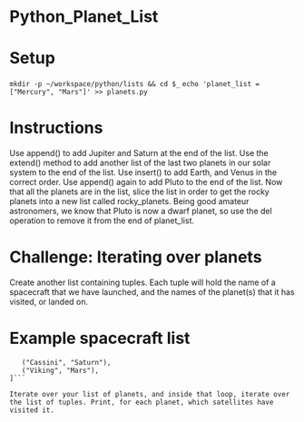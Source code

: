 # Python_Planet_List

# Setup

`mkdir -p ~/workspace/python/lists && cd $_`
`echo 'planet_list = ["Mercury", "Mars"]' >> planets.py`

# Instructions
Use append() to add Jupiter and Saturn at the end of the list.
Use the extend() method to add another list of the last two planets in our solar system to the end of the list.
Use insert() to add Earth, and Venus in the correct order.
Use append() again to add Pluto to the end of the list.
Now that all the planets are in the list, slice the list in order to get the rocky planets into a new list called rocky_planets.
Being good amateur astronomers, we know that Pluto is now a dwarf planet, so use the del operation to remove it from the end of planet_list.

# Challenge: Iterating over planets
Create another list containing tuples. Each tuple will hold the name of a spacecraft that we have launched, and the names of the planet(s) that it has visited, or landed on.

# Example spacecraft list
```spacecraft = [
   ("Cassini", "Saturn"),
   ("Viking", "Mars"),
]```

Iterate over your list of planets, and inside that loop, iterate over the list of tuples. Print, for each planet, which satellites have visited it.
